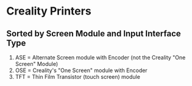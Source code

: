 # Creality Printers

## Sorted by Screen Module and Input Interface Type

1) ASE = Alternate Screen module with Encoder (not the Creality "One Screen" Module)
2) OSE = Creality's "One Screen" module with Encoder
3) TFT = Thin Film Transistor (touch screen) module